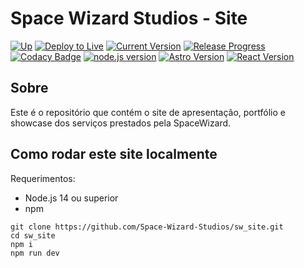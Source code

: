# Space Wizard Studios - Site

[![Up](https://img.shields.io/website?url=https%3A%2F%2Fspacewiz.dev%2F)](https://spacewiz.dev/)
[![Deploy to Live](https://img.shields.io/github/workflow/status/Space-Wizard-Studios/sw_site/Deploy%20to%20Live?label=deploy%20to%20live)](https://github.com/Space-Wizard-Studios/sw_site/actions/workflows/deploy_firebase_live.yml)
[![Current Version](https://img.shields.io/github/package-json/v/Space-Wizard-Studios/sw_site)](https://spacewiz.dev/)
[![Release Progress](https://img.shields.io/github/milestones/progress/Space-Wizard-Studios/sw_site/1)](https://github.com/Space-Wizard-Studios/sw_site/milestone/1)
[![Codacy Badge](https://img.shields.io/codacy/grade/b41425b7246b40278a3db6b3a209710a?logo=codacy&style=flat)](https://app.codacy.com/gh/Space-Wizard-Studios/sw_site/dashboard)
[![node.js version](https://img.shields.io/github/package-json/node/Space-Wizard-Studios/sw_site?logo=nodedotjs)](https://nodejs.org/)
[![Astro Version](https://img.shields.io/github/package-json/dependency-version/Space-Wizard-Studios/sw_site/astro?logo=astro)](https://astro.build/)
[![React Version](https://img.shields.io/github/package-json/dependency-version/Space-Wizard-Studios/sw_site/react?logo=react)](https://pt-br.reactjs.org/)

## Sobre

Este é o repositório que contém o site de apresentação, portfólio e showcase dos serviços prestados pela SpaceWizard.

## Como rodar este site localmente

Requerimentos:

- Node.js 14 ou superior
- npm

```pwsh
git clone https://github.com/Space-Wizard-Studios/sw_site.git
cd sw_site
npm i
npm run dev
```
